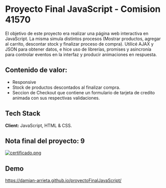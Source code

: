 # Proyecto Final JavaScript - Comision 41570

El objetivo de este proyecto era realizar una página web interactiva en JavaScript. La misma simula distintos procesos (Mostrar productos, agregar al carrito, descontar stock y finalizar proceso de compra). Utilicé AJAX y JSON para obtener datos, e hice uso de librerías, promises y asincronía para controlar eventos en la interfaz y producir animaciones en respuesta.

## Contenido de valor:

 - Responsive
 - Stock de productos descontados al finalizar compra.
 - Seccion de Checkout que contiene un formulario de tarjeta de credito animada con sus respectivas validaciones.

## Tech Stack

**Client:** JavaScript, HTML & CSS.

## Nota final del proyecto: 9

[![certificado.png](https://i.postimg.cc/4xDsfzxM/633d892316c306000ecab158.png)](https://postimg.cc/MnmhtfRb)

## Demo

https://damian-arrieta.github.io/proyectoFinalJavaScript/
